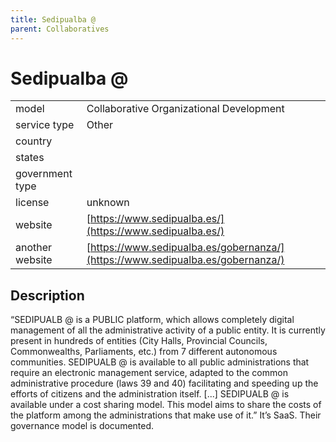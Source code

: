 ```yaml
---
title: Sedipualba @
parent: Collaboratives
---
```


# Sedipualba @

|                   |                                          |
|:------------------|:-----------------------------------------|
| model             | Collaborative Organizational Development
| service type      | Other
| country           | 
| states            | 
| government type   | 
| license           | unknown
| website           | [https://www.sedipualba.es/](https://www.sedipualba.es/)
| another website   | [https://www.sedipualba.es/gobernanza/](https://www.sedipualba.es/gobernanza/)

## Description
“SEDIPUALB @ is a PUBLIC platform, which allows completely digital management of all the administrative activity of a public entity. It is currently present in hundreds of entities (City Halls, Provincial Councils, Commonwealths, Parliaments, etc.) from 7 different autonomous communities. SEDIPUALB @ is available to all public administrations that require an electronic management service, adapted to the common administrative procedure (laws 39 and 40) facilitating and speeding up the efforts of citizens and the administration itself.  [...] SEDIPUALB @ is available under a cost sharing model. This model aims to share the costs of the platform among the administrations that make use of it.” It’s SaaS. Their governance model is documented.
